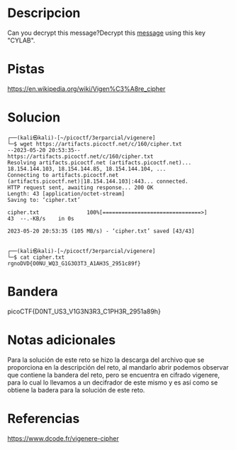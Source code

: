 # Descripcion
Can you decrypt this message?Decrypt this [message](https://artifacts.picoctf.net/c/160/cipher.txt) using this key "CYLAB".

# Pistas
https://en.wikipedia.org/wiki/Vigen%C3%A8re_cipher

# Solucion
```
┌──(kali㉿kali)-[~/picoctf/3erparcial/vigenere]
└─$ wget https://artifacts.picoctf.net/c/160/cipher.txt 
--2023-05-20 20:53:35--  https://artifacts.picoctf.net/c/160/cipher.txt
Resolving artifacts.picoctf.net (artifacts.picoctf.net)... 18.154.144.103, 18.154.144.85, 18.154.144.104, ...
Connecting to artifacts.picoctf.net (artifacts.picoctf.net)|18.154.144.103|:443... connected.
HTTP request sent, awaiting response... 200 OK
Length: 43 [application/octet-stream]
Saving to: ‘cipher.txt’

cipher.txt               100%[===============================>]      43  --.-KB/s    in 0s      

2023-05-20 20:53:35 (105 MB/s) - ‘cipher.txt’ saved [43/43]

                                                                                                 
┌──(kali㉿kali)-[~/picoctf/3erparcial/vigenere]
└─$ cat cipher.txt 
rgnoDVD{O0NU_WQ3_G1G3O3T3_A1AH3S_2951c89f}

```

# Bandera
picoCTF{D0NT_US3_V1G3N3R3_C1PH3R_2951a89h}

# Notas adicionales
Para la solución de este reto se hizo la descarga del archivo que se proporciona en la descripción del reto, al mandarlo abrir podemos observar que contiene la bandera del reto, pero se encuentra en cifrado vigenere, para lo cual lo llevamos a un decifrador de este mismo y es así como se obtiene la badera para la solución de este reto.


# Referencias
https://www.dcode.fr/vigenere-cipher